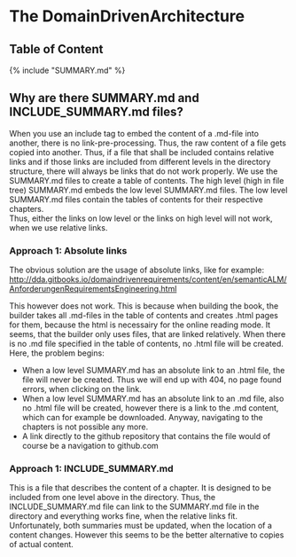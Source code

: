 # The DomainDrivenArchitecture

## Table of Content

{% include "SUMMARY.md" %}


## Why are there SUMMARY.md and INCLUDE_SUMMARY.md files?

When you use an include tag to embed the content of a .md-file into another, there is no link-pre-processing. Thus, the raw content of a file gets copied into another. Thus, if a file that shall be included contains relative links and if those links are included from different levels in the directory structure, there will always be links that do not work properly. 
We use the SUMMARY.md files to create a table of contents. The high level (high in file tree) SUMMARY.md embeds the low level SUMMARY.md files. The low level SUMMARY.md files contain the tables of contents for their respective chapters.  
Thus, either the links on low level or the links on high level will not work, when we use relative links. 

### Approach 1: Absolute links
The obvious solution are the usage of absolute links, like for example:
http://dda.gitbooks.io/domaindrivenrequirements/content/en/semanticALM/AnforderungenRequirementsEngineering.html

This however does not work. This is because when building the book, the builder takes all .md-files in the table of contents and creates .html pages for them, because the html is necessairy for the online reading mode. It seems, that the builder only uses files, that are linked relatively. When there is no .md file specified in the table of contents, no .html file will be created.
Here, the problem begins: 

* When a low level SUMMARY.md has an absolute link to an .html file, the file will never be created. Thus we will end up with 404, no page found errors, when clicking on the link.
* When a low level SUMMARY.md has an absolute link to an .md file, also no .html file will be created, however there is a link to the .md content, which can for example be downloaded. Anyway, navigating to the chapters is not possible any more.
* A link directly to the github repository that contains the file would of course be a navigation to github.com

### Approach 1: INCLUDE_SUMMARY.md
 
This is a file that describes the content of a chapter. It is designed to be included from one level above in the directory. Thus, the INCLUDE_SUMMARY.md file can link to the SUMMARY.md file in the directory and everything works fine, when the relative links fit. 
Unfortunately, both summaries must be updated, when the location of a content changes. However this seems to be the better alternative to copies of actual content. 






